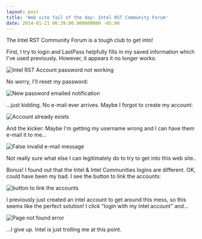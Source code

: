 ```yaml
---
layout: post
title: 'Web site fail of the day: Intel RST Community Forum'
date: 2014-01-21 06:39:00.000000000 -05:00
---
```

The Intel RST Community Forum is a tough club to get into!

First, I try to login and LastPass helpfully fills in my saved information which I've used previously.  However, it appears it no longer works:

![Intel RST Account password not working](http://skwordpresstoghost.azurewebsites.net/wp-content/uploads/2014/01/2014_01_21_06_33_21_Intel_Login.png)

No worry, I'll reset my password:

![New password emailed notification](http://skwordpresstoghost.azurewebsites.net/wp-content/uploads/2014/01/2014_01_21_06_34_03_New_Password_e_mailed.png)

...just kidding. No e-mail ever arrives. Maybe I forgot to create my account:

![Account already exists](http://skwordpresstoghost.azurewebsites.net/wp-content/uploads/2014/01/2014_01_21_06_32_20_Register_for_Intel_Communities.png)

And the kicker: Maybe I'm getting my username wrong and I can have them e-mail it to me...

![False invalid e-mail message](http://skwordpresstoghost.azurewebsites.net/wp-content/uploads/2014/01/IntelRST_ValidEmailIssue.png)


Not really sure what else I can legitimately do to try to get into this web site..

Bonus! I found out that the Intel &amp; Intel Communities logins are different. OK, could have been my bad. I see the button to link the accounts:

![button to link the accounts](http://skwordpresstoghost.azurewebsites.net/wp-content/uploads/2014/01/2014_01_21_06_57_34_Intel_Communities.png)

I previously just created an intel account to get around this mess, so this seems like the perfect solution! I click "login with my Intel account" and...

![Page not found error](http://skwordpresstoghost.azurewebsites.net/wp-content/uploads/2014/01/2014_01_21_06_57_55_The_page_can_t_be_found_404_.png)

...I give up. Intel is just trolling me at this point.
